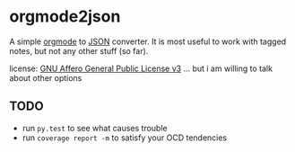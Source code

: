 orgmode2json
============

A simple [orgmode](http://orgmode.org/) to [JSON](http://json.org/)
converter. It is most useful to work with tagged notes, but not any other
stuff (so far).

license: [GNU Affero General Public License v3](https://www.gnu.org/licenses/agpl-3.0.en.html) ... but i am willing to talk about other options

TODO
----

* run `py.test` to see what causes trouble
* run `coverage report -m` to satisfy your OCD tendencies
